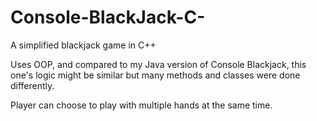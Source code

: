 # Console-BlackJack-C-
A simplified blackjack game in C++

Uses OOP, and compared to my Java version of Console Blackjack, this one's logic 
might be similar but many methods and classes were done differently.

Player can choose to play with multiple hands at the same time.
